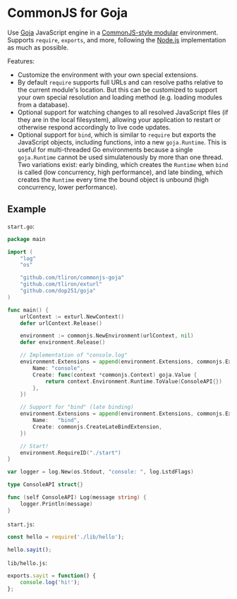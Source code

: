 CommonJS for Goja
=================

Use [Goja](https://github.com/dop251/goja) JavaScript engine in a
[CommonJS-style modular](https://wiki.commonjs.org/wiki/CommonJS) environment.
Supports `require`, `exports`, and more, following the
[Node.js](https://nodejs.org/api/modules.html) implementation as much as possible.

Features:

* Customize the environment with your own special extensions.
* By default `require` supports full URLs and can resolve paths relative to the current module's
  location. But this can be customized to support your own special resolution and loading method
  (e.g. loading modules from a database).
* Optional support for watching changes to all resolved JavaScript files (if they are in the local
  filesystem), allowing your application to restart or otherwise respond accordingly to live code
  updates.
* Optional support for `bind`, which is similar to `require` but exports the JavaScript objects,
  including functions, into a new `goja.Runtime`. This is useful for multi-threaded Go environments
  because a single `goja.Runtime` cannot be used simulatenously by more than one thread. Two variations
  exist: early binding, which creates the `Runtime` when `bind` is called (low concurrency, high
  performance), and late binding, which creates the `Runtime` every time the bound object is unbound
  (high concurrency, lower performance).

Example
-------

`start.go`:

```go
package main

import (
    "log"
    "os"

    "github.com/tliron/commonjs-goja"
    "github.com/tliron/exturl"
    "github.com/dop251/goja"
)

func main() {
    urlContext := exturl.NewContext()
    defer urlContext.Release()

    environment := commonjs.NewEnvironment(urlContext, nil)
    defer environment.Release()

    // Implementation of "console.log"
    environment.Extensions = append(environment.Extensions, commonjs.Extension{
        Name: "console",
        Create: func(context *commonjs.Context) goja.Value {
            return context.Environment.Runtime.ToValue(ConsoleAPI{})
        },
    })

    // Support for "bind" (late binding)
    environment.Extensions = append(environment.Extensions, commonjs.Extension{
        Name:   "bind",
        Create: commonjs.CreateLateBindExtension,
    })

    // Start!
    environment.RequireID("./start")
}

var logger = log.New(os.Stdout, "console: ", log.LstdFlags)

type ConsoleAPI struct{}

func (self ConsoleAPI) Log(message string) {
    logger.Println(message)
}
```

`start.js`:

```js
const hello = require('./lib/hello');

hello.sayit();
```

`lib/hello.js`:

```js
exports.sayit = function() {
    console.log('hi!');
};
```
